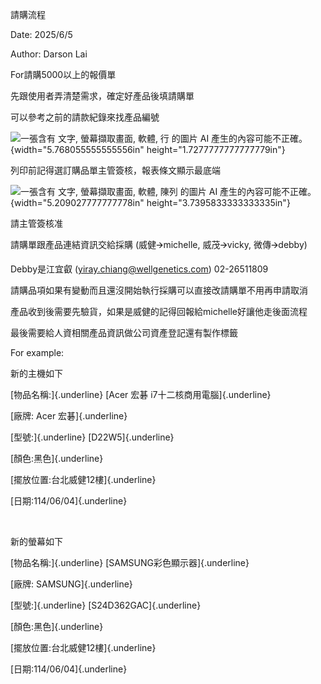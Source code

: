 請購流程

Date: 2025/6/5

Author: Darson Lai

For請購5000以上的報價單

先跟使用者弄清楚需求，確定好產品後填請購單

可以參考之前的請款紀錄來找產品編號

![一張含有 文字, 螢幕擷取畫面, 軟體, 行 的圖片 AI
產生的內容可能不正確。](media/media/image1.png){width="5.768055555555556in"
height="1.7277777777777779in"}

列印前記得選訂購品單主管簽核，報表條文顯示最底端

![一張含有 文字, 螢幕擷取畫面, 軟體, 陳列 的圖片 AI
產生的內容可能不正確。](media/media/image2.png){width="5.209027777777778in"
height="3.7395833333333335in"}

請主管簽核准

請購單跟產品連結資訊交給採購 (威健🡪michelle, 威茂🡪vicky, 微傳🡪debby)

Debby是江宜叡 (<yiray.chiang@wellgenetics.com>) 02-26511809

請購品項如果有變動而且還沒開始執行採購可以直接改請購單不用再申請取消

產品收到後需要先驗貨，如果是威健的記得回報給michelle好讓他走後面流程

最後需要給人資相關產品資訊做公司資產登記還有製作標籤

For example:

新的主機如下

[物品名稱:]{.underline} [Acer 宏碁 i7十二核商用電腦]{.underline}

[廠牌: Acer 宏碁]{.underline}

[型號:]{.underline} [D22W5]{.underline}

[顏色:黑色]{.underline}

[擺放位置:台北威健12樓]{.underline}

[日期:114/06/04]{.underline}

 

新的螢幕如下

[物品名稱:]{.underline} [SAMSUNG彩色顯示器]{.underline}

[廠牌: SAMSUNG]{.underline}

[型號:]{.underline} [S24D362GAC]{.underline}

[顏色:黑色]{.underline}

[擺放位置:台北威健12樓]{.underline}

[日期:114/06/04]{.underline}
